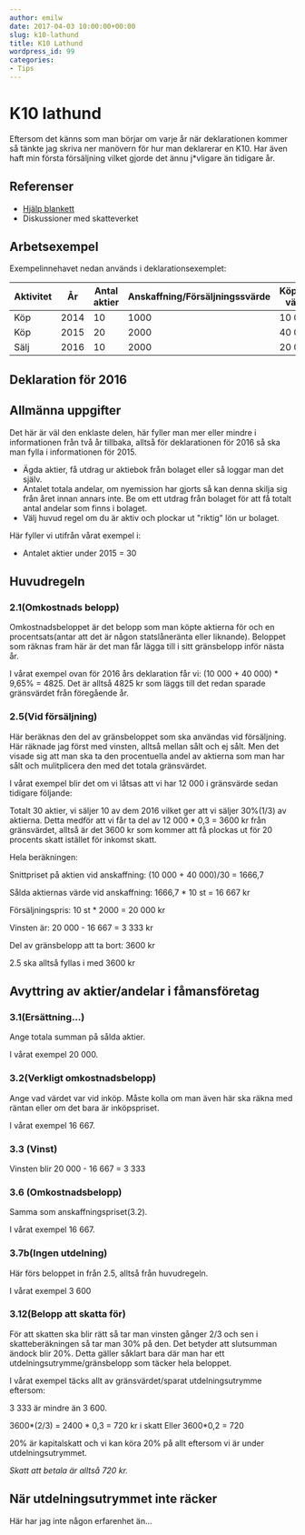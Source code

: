 ```yaml
---
author: emilw
date: 2017-04-03 10:00:00+00:00
slug: k10-lathund
title: K10 Lathund
wordpress_id: 99
categories:
- Tips
---
```


# K10 lathund
Eftersom det känns som man börjar om varje år när deklarationen kommer så tänkte jag skriva ner manövern för hur man deklarerar en K10. Har även haft min första försäljning vilket gjorde det ännu j*vligare än tidigare år.

## Referenser
- [Hjälp blankett](https://www.skatteverket.se/foretagochorganisationer/sjalvservice/blanketterbroschyrer/broschyrer/info/292.4.39f16f103821c58f680007349.html)
- Diskussioner med skatteverket

## Arbetsexempel
Exempelinnehavet nedan används i deklarationsexemplet:

| Aktivitet | År | Antal aktier | Anskaffning/Försäljningssvärde | Köp/Sälj värde |
| --- | --- | ----- | ---- | --- |
| Köp | 2014 | 10 | 1000 | 10 000 |
| Köp | 2015 | 20 | 2000 | 40 000 |
| Sälj | 2016 | 10 | 2000 | 20 000 |

## Deklaration för 2016

## Allmänna uppgifter

Det här är väl den enklaste delen, här fyller man mer eller mindre i informationen från två år tillbaka, alltså för deklarationen för 2016 så ska man fylla i informationen för 2015.

- Ägda aktier, få utdrag ur aktiebok från bolaget eller så loggar man det själv.
- Antalet totala andelar, om nyemission har gjorts så kan denna skilja sig från året innan annars inte. Be om ett utdrag från bolaget för att få totalt antal andelar som finns i bolaget.
- Välj huvud regel om du är aktiv och plockar ut "riktig" lön ur bolaget.

Här fyller vi utifrån vårat exempel i:
- Antalet aktier under 2015 = 30

## Huvudregeln

### 2.1(Omkostnads belopp)
Omkostnadsbeloppet är det belopp som man köpte aktierna för och en procentsats(antar att det är någon statslåneränta eller liknande).
Beloppet som räknas fram här är det man får lägga till i sitt gränsbelopp inför nästa år.

I vårat exempel ovan för 2016 års deklaration får vi: (10 000 + 40 000) * 9,65% = 4825.
Det är alltså 4825 kr som läggs till det redan sparade gränsvärdet från föregående år.

### 2.5(Vid försäljning)
Här beräknas den del av gränsbeloppet som ska användas vid försäljning. Här räknade jag först med vinsten, alltså mellan sålt och ej sålt. Men det visade sig att man ska ta den procentuella andel av aktierna som man har sålt och mulitplicera den med det totala gränsvärdet.

I vårat exempel blir det om vi låtsas att vi har 12 000 i gränsvärde sedan tidigare följande:

Totalt 30 aktier, vi säljer 10 av dem 2016 vilket ger att vi säljer 30%(1/3) av aktierna. Detta medför att vi får ta del av 12 000 * 0,3 = 3600 kr från gränsvärdet, alltså är det 3600 kr som kommer att få plockas ut för 20 procents skatt istället för inkomst skatt.

Hela beräkningen:

Snittpriset på aktien vid anskaffning: (10 000 + 40 000)/30 = 1666,7

Sålda aktiernas värde vid anskaffning: 1666,7 * 10 st = 16 667 kr

Försäljningspris: 10 st  * 2000 = 20 000 kr

Vinsten är: 20 000 - 16 667 = 3 333 kr

Del av gränsbelopp att ta bort: 3600 kr

2.5 ska alltså fyllas i med 3600 kr

## Avyttring av aktier/andelar i fåmansföretag

### 3.1(Ersättning...)
Ange totala summan på sålda aktier.

I vårat exempel 20 000.

### 3.2(Verkligt omkostnadsbelopp)
Ange vad värdet var vid inköp. Måste kolla om man även här ska räkna med räntan eller om det bara är inköpspriset.

I vårat exempel 16 667.

### 3.3 (Vinst)
Vinsten blir 20 000 - 16 667 = 3 333

### 3.6 (Omkostnadsbelopp)
Samma som anskaffningspriset(3.2).

I vårat exempel 16 667.

### 3.7b(Ingen utdelning)
Här förs beloppet in från 2.5, alltså från huvudregeln.

I vårat exempel 3 600

### 3.12(Belopp att skatta för)
För att skatten ska blir rätt så tar man vinsten gånger 2/3 och sen i skatteberäkningen så tar man 30% på den. Det betyder att slutsumman ändock blir 20%. Detta gäller såklart bara där man har ett utdelningsutrymme/gränsbelopp som täcker hela beloppet.

I vårat exempel täcks allt av gränsvärdet/sparat utdelningsutrymme eftersom:

3 333 är mindre än 3 600.

3600*(2/3) = 2400 * 0,3 = 720 kr i skatt
Eller
3600*0,2 = 720

20% är kapitalskatt och vi kan köra 20% på allt eftersom vi är under utdelningsutrymmet.

*Skatt att betala är alltså 720 kr.*

## När utdelningsutrymmet inte räcker
Här har jag inte någon erfarenhet än...
